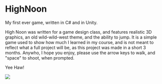 # HighNoon
My first ever game, written in C# and in Unity. 

High Noon was written for a game design class, and features realistic 3D graphics, an old wild-wild-west theme, and the ability to jump.
It is a simple game used to show how much I learned in my course, and is not meant to reflect what a full project will be, as this project was made in a short 3 months.
Anywho, I hope you enjoy, please use the arrow keys to walk, and "space" to shoot, when prompted.

Yee Haw!

<img align="center" src="https://user-images.githubusercontent.com/54006042/180053245-ed2c5276-1a65-4388-84ee-a434b4ca297c.png">

